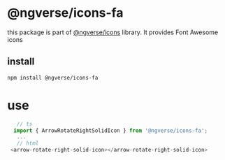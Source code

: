 # @ngverse/icons-fa

this package is part of [@ngverse/icons](https://ngverse.github.io/icons/) library. It provides Font Awesome icons

## install
`npm install @ngverse/icons-fa`

# use
```ts
   // ts
  import { ArrowRotateRightSolidIcon } from '@ngverse/icons-fa';
   ...
   // html
 <arrow-rotate-right-solid-icon></arrow-rotate-right-solid-icon>
 ```

